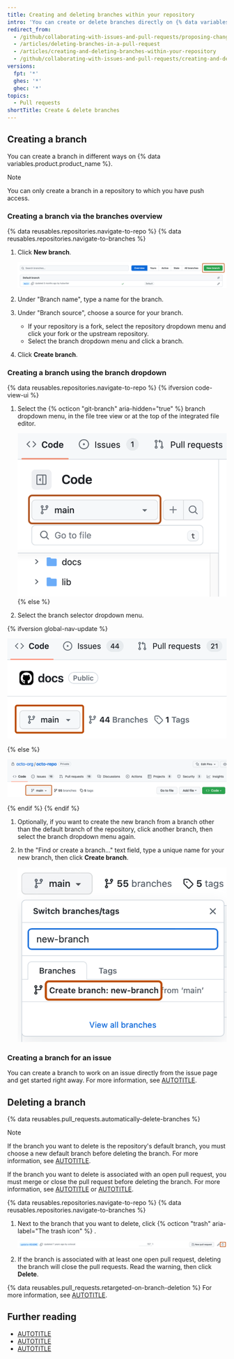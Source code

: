 ```yaml
---
title: Creating and deleting branches within your repository
intro: 'You can create or delete branches directly on {% data variables.product.product_name %}.'
redirect_from:
  - /github/collaborating-with-issues-and-pull-requests/proposing-changes-to-your-work-with-pull-requests/creating-and-deleting-branches-within-your-repository
  - /articles/deleting-branches-in-a-pull-request
  - /articles/creating-and-deleting-branches-within-your-repository
  - /github/collaborating-with-issues-and-pull-requests/creating-and-deleting-branches-within-your-repository
versions:
  fpt: '*'
  ghes: '*'
  ghec: '*'
topics:
  - Pull requests
shortTitle: Create & delete branches
---
```


## Creating a branch

You can create a branch in different ways on {% data variables.product.product_name %}.

> [!NOTE]
> You can only create a branch in a repository to which you have push access.

### Creating a branch via the branches overview

{% data reusables.repositories.navigate-to-repo %}
{% data reusables.repositories.navigate-to-branches %}
1. Click **New branch**.

   ![Screenshot of the "Branches" page for a repository. A green button, labeled "New branch", is highlighted with an orange outline.](/assets/images/help/branches/new-branch-button.png)
1. Under "Branch name", type a name for the branch.
1. Under "Branch source", choose a source for your branch.
   * If your repository is a fork, select the repository dropdown menu and click your fork or the upstream repository.
   * Select the branch dropdown menu and click a branch.
1. Click **Create branch**.

### Creating a branch using the branch dropdown

{% data reusables.repositories.navigate-to-repo %}
{% ifversion code-view-ui %}
1. Select the {% octicon "git-branch" aria-hidden="true" %} branch dropdown menu, in the file tree view or at the top of the integrated file editor.

   ![Screenshot of the file tree view for a repository. A dropdown menu for branches is outlined in dark orange.](/assets/images/help/branches/file-tree-view-branch-dropdown.png)
{% else %}
1. Select the branch selector dropdown menu.

{% ifversion global-nav-update %}

   ![Screenshot of the repository page. A dropdown menu, labeled with a branch icon and "main", is highlighted with an orange outline.](/assets/images/help/branches/branch-selection-dropdown-global-nav-update.png)

{% else %}

   ![Screenshot of the repository page. A dropdown menu, labeled with a branch icon and "main", is highlighted with an orange outline.](/assets/images/help/branches/branch-selection-dropdown.png)

{% endif %}
{% endif %}
1. Optionally, if you want to create the new branch from a branch other than the default branch of the repository, click another branch, then select the branch dropdown menu again.
1. In the "Find or create a branch..." text field, type a unique name for your new branch, then click **Create branch**.

   ![Screenshot of the branch selector dropdown menu. "Create branch: new-branch" is highlighted with an orange outline.](/assets/images/help/branches/create-branch-text.png)

### Creating a branch for an issue

You can create a branch to work on an issue directly from the issue page and get started right away. For more information, see [AUTOTITLE](/issues/tracking-your-work-with-issues/creating-a-branch-for-an-issue).

## Deleting a branch

{% data reusables.pull_requests.automatically-delete-branches %}

> [!NOTE]
> If the branch you want to delete is the repository's default branch, you must choose a new default branch before deleting the branch. For more information, see [AUTOTITLE](/repositories/configuring-branches-and-merges-in-your-repository/managing-branches-in-your-repository/changing-the-default-branch).

If the branch you want to delete is associated with an open pull request, you must merge or close the pull request before deleting the branch. For more information, see [AUTOTITLE](/pull-requests/collaborating-with-pull-requests/incorporating-changes-from-a-pull-request/merging-a-pull-request) or [AUTOTITLE](/pull-requests/collaborating-with-pull-requests/incorporating-changes-from-a-pull-request/closing-a-pull-request).

{% data reusables.repositories.navigate-to-repo %}
{% data reusables.repositories.navigate-to-branches %}
1. Next to the branch that you want to delete, click {% octicon "trash" aria-label="The trash icon" %} .

   ![Screenshot of a branch in the branch list. A trash icon is highlighted with an orange outline.](/assets/images/help/branches/branches-delete.png)
1. If the branch is associated with at least one open pull request, deleting the branch will close the pull requests. Read the warning, then click **Delete**.

{% data reusables.pull_requests.retargeted-on-branch-deletion %}
For more information, see [AUTOTITLE](/pull-requests/collaborating-with-pull-requests/proposing-changes-to-your-work-with-pull-requests/about-branches#working-with-branches).

## Further reading

* [AUTOTITLE](/pull-requests/collaborating-with-pull-requests/proposing-changes-to-your-work-with-pull-requests/about-branches)
* [AUTOTITLE](/repositories/configuring-branches-and-merges-in-your-repository/managing-branches-in-your-repository/viewing-branches-in-your-repository)
* [AUTOTITLE](/repositories/configuring-branches-and-merges-in-your-repository/managing-branches-in-your-repository/deleting-and-restoring-branches-in-a-pull-request)
